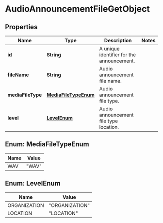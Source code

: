 <!--  Copyright 2025 Cisco Systems Inc.

Permission is hereby granted, free of charge, to any person obtaining a copy
of this software and associated documentation files (the "Software"), to deal
in the Software without restriction, including without limitation the rights
to use, copy, modify, merge, publish, distribute, sublicense, and/or sell
copies of the Software, and to permit persons to whom the Software is
furnished to do so, subject to the following conditions:

The above copyright notice and this permission notice shall be included in
all copies or substantial portions of the Software.

THE SOFTWARE IS PROVIDED "AS IS", WITHOUT WARRANTY OF ANY KIND, EXPRESS OR
IMPLIED, INCLUDING BUT NOT LIMITED TO THE WARRANTIES OF MERCHANTABILITY,
FITNESS FOR A PARTICULAR PURPOSE AND NONINFRINGEMENT. IN NO EVENT SHALL THE
AUTHORS OR COPYRIGHT HOLDERS BE LIABLE FOR ANY CLAIM, DAMAGES OR OTHER
LIABILITY, WHETHER IN AN ACTION OF CONTRACT, TORT OR OTHERWISE, ARISING FROM,
OUT OF OR IN CONNECTION WITH THE SOFTWARE OR THE USE OR OTHER DEALINGS IN
THE SOFTWARE.-->


# AudioAnnouncementFileGetObject


## Properties

| Name | Type | Description | Notes |
|------------ | ------------- | ------------- | -------------|
|**id** | **String** | A unique identifier for the announcement. |  |
|**fileName** | **String** | Audio announcement file name. |  |
|**mediaFileType** | [**MediaFileTypeEnum**](#MediaFileTypeEnum) | Audio announcement file type. |  |
|**level** | [**LevelEnum**](#LevelEnum) | Audio announcement file type location. |  |



## Enum: MediaFileTypeEnum

| Name | Value |
|---- | -----|
| WAV | &quot;WAV&quot; |



## Enum: LevelEnum

| Name | Value |
|---- | -----|
| ORGANIZATION | &quot;ORGANIZATION&quot; |
| LOCATION | &quot;LOCATION&quot; |




